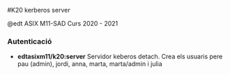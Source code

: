 #K20 kerberos server

@edt ASIX M11-SAD Curs 2020 - 2021

### Autenticació

 * **edtasixm11/k20:server** Servidor keberos detach. Crea els usuaris pere pau (admin), jordi, anna, marta, marta/admin i julia
